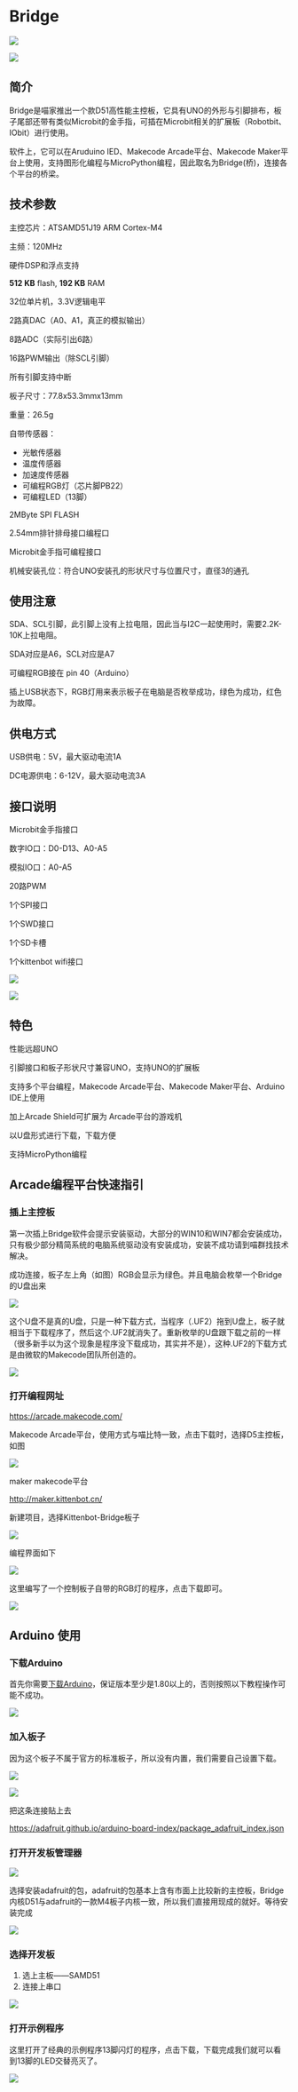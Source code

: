 # Bridge

![](Bridge/01.png)



![](Bridge/02.png)



## 简介

Bridge是喵家推出一个款D51高性能主控板，它具有UNO的外形与引脚排布，板子尾部还带有类似Microbit的金手指，可插在Microbit相关的扩展板（Robotbit、IObit）进行使用。

软件上，它可以在Aruduino IED、Makecode Arcade平台、Makecode Maker平台上使用，支持图形化编程与MicroPython编程，因此取名为Bridge(桥)，连接各个平台的桥梁。





## 技术参数

主控芯片：ATSAMD51J19  ARM Cortex-M4

主频：120MHz

硬件DSP和浮点支持

**512 KB** flash, **192 KB** RAM

32位单片机，3.3V逻辑电平

2路真DAC（A0、A1，真正的模拟输出）

8路ADC（实际引出6路）

16路PWM输出（除SCL引脚）

所有引脚支持中断

板子尺寸：77.8x53.3mmx13mm

重量：26.5g

自带传感器：

- 光敏传感器
- 温度传感器
- 加速度传感器 
- 可编程RGB灯（芯片脚PB22）
- 可编程LED（13脚）

2MByte SPI FLASH

2.54mm排针排母接口编程口

Microbit金手指可编程接口

机械安装孔位：符合UNO安装孔的形状尺寸与位置尺寸，直径3的通孔



## 使用注意

SDA、SCL引脚，此引脚上没有上拉电阻，因此当与I2C一起使用时，需要2.2K-10K上拉电阻。

SDA对应是A6，SCL对应是A7

可编程RGB接在 pin 40（Arduino）

插上USB状态下，RGB灯用来表示板子在电脑是否枚举成功，绿色为成功，红色为故障。



## 供电方式

USB供电：5V，最大驱动电流1A

DC电源供电：6-12V，最大驱动电流3A



## 接口说明

Microbit金手指接口

数字IO口：D0-D13、A0-A5

模拟IO口：A0-A5  

20路PWM

1个SPI接口

1个SWD接口

1个SD卡槽

1个kittenbot wifi接口

![](Bridge/03.png)

![](Bridge/04.png)



## 特色

性能远超UNO

引脚接口和板子形状尺寸兼容UNO，支持UNO的扩展板

支持多个平台编程，Makecode Arcade平台、Makecode Maker平台、Arduino IDE上使用

加上Arcade Shield可扩展为 Arcade平台的游戏机

以U盘形式进行下载，下载方便

支持MicroPython编程



## Arcade编程平台快速指引

### 插上主控板

第一次插上Bridge软件会提示安装驱动，大部分的WIN10和WIN7都会安装成功，只有极少部分精简系统的电脑系统驱动没有安装成功，安装不成功请到喵群找技术解决。



成功连接，板子左上角（如图）RGB会显示为绿色。并且电脑会枚举一个Bridge的U盘出来

![](Bridge/18.png)

这个U盘不是真的U盘，只是一种下载方式，当程序（.UF2）拖到U盘上，板子就相当于下载程序了，然后这个.UF2就消失了。重新枚举的U盘跟下载之前的一样（很多新手以为这个现象是程序没下载成功，其实并不是），这种.UF2的下载方式是由微软的Makecode团队所创造的。

![](Bridge/19.png)

### 打开编程网址

https://arcade.makecode.com/

Makecode Arcade平台，使用方式与喵比特一致，点击下载时，选择D5主控板，如图

![](Bridge/06.png)



maker makecode平台

http://maker.kittenbot.cn/



新建项目，选择Kittenbot-Bridge板子

![](Bridge/07.png)



编程界面如下

![](Bridge/08.png)



这里编写了一个控制板子自带的RGB灯的程序，点击下载即可。

![](Bridge/09.png)



## Arduino 使用

### 下载Arduino

首先你需要[下载Arduino](https://www.arduino.cc/en/Main/Software)，保证版本至少是1.80以上的，否则按照以下教程操作可能不成功。

![](Bridge/10.png)



### 加入板子

因为这个板子不属于官方的标准板子，所以没有内置，我们需要自己设置下载。

![](Bridge/11.png)



![](Bridge/12.png)

把这条连接贴上去

https://adafruit.github.io/arduino-board-index/package_adafruit_index.json



### 打开开发板管理器

![](Bridge/13.png)



选择安装adafruit的包，adafruit的包基本上含有市面上比较新的主控板，Bridge内核D51与adafruit的一款M4板子内核一致，所以我们直接用现成的就好。等待安装完成

![](Bridge/14.png)



### 选择开发板

1. 选上主板——SAMD51
2. 连接上串口

![](Bridge/16.png)



### 打开示例程序

这里打开了经典的示例程序13脚闪灯的程序，点击下载，下载完成我们就可以看到13脚的LED交替亮灭了。

![](Bridge/17.png)